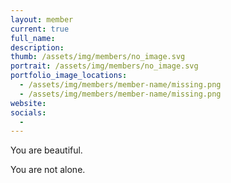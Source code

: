```yaml
---
layout: member
current: true
full_name: 
description: 
thumb: /assets/img/members/no_image.svg
portrait: /assets/img/members/no_image.svg
portfolio_image_locations:
  - /assets/img/members/member-name/missing.png
  - /assets/img/members/member-name/missing.png
website: 
socials: 
  - 
---
```

You are beautiful.

You are not alone.
